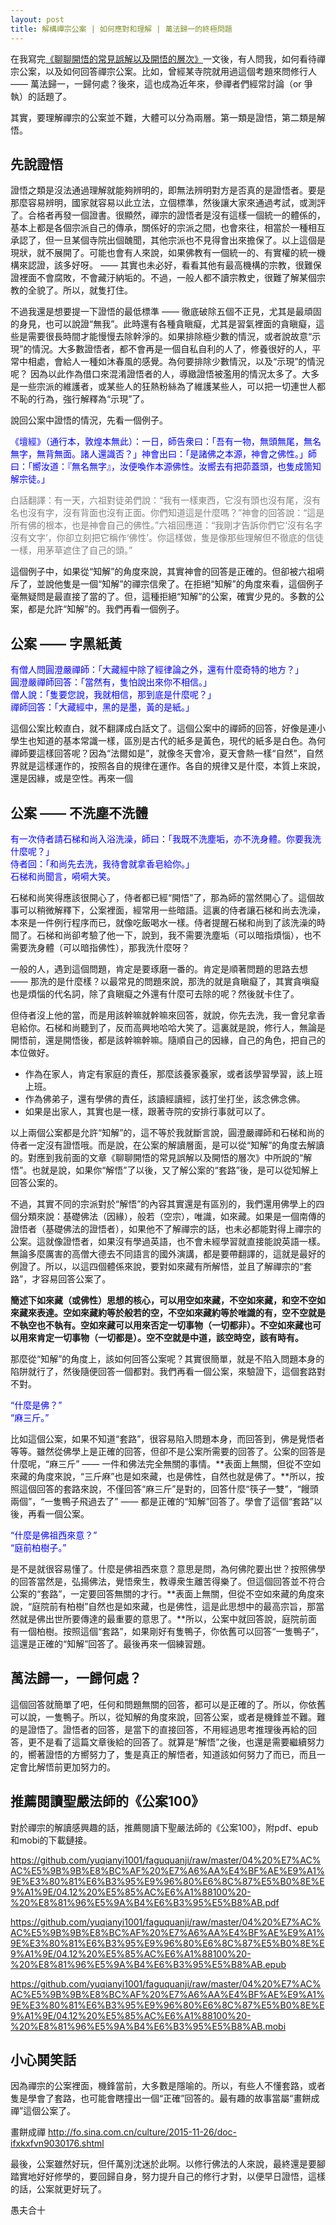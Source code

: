 ```yaml
---
layout: post
title: 解構禪宗公案 | 如何應對和理解 | 萬法歸一的終極問題
---
```


在我寫完[《聊聊開悟的常見誤解以及開悟的層次》](https://mp.weixin.qq.com/s/k5sIbi25UhmkpccDAv127g)一文後，有人問我，如何看待禪宗公案，以及如何回答禪宗公案。比如，曾經某寺院就用過這個考題來問修行人 —— 萬法歸一，一歸何處？後來，這也成為近年來，參禪者們經常討論（or 爭執）的話題了。

其實，要理解禪宗的公案並不難，大體可以分為兩層。第一類是證悟，第二類是解悟。

## 先說證悟

證悟之類是沒法通過理解就能夠辨明的，即無法辨明對方是否真的是證悟者。要是那麼容易辨明，國家就容易以此立法，立個標準，然後讓大家來通過考試，或測評了。合格者再發一個證書。很顯然，禪宗的證悟者是沒有這樣一個統一的體係的，基本上都是各個宗派自己的傳承，關係好的宗派之間，也會來往，相當於一種相互承認了，但一旦某個寺院出個醜聞，其他宗派也不見得會出來擔保了。以上這個是現狀，就不展開了。可能也會有人來說，如果佛教有一個統一的、有實權的統一機構來認證，該多好呀。 —— 其實也未必好，看看其他有最高機構的宗教，很難保證裡面不會腐敗，不會藏汙納垢的。不過，一般人都不讀宗教史，很難了解某個宗教的全貌了。所以，就隻打住。

不過我還是想要提一下證悟的最低標準 —— 徹底破除五個不正見，尤其是最頑固的身見，也可以說證“無我”。此時還有各種貪瞋癡，尤其是習氣裡面的貪瞋癡，這些是需要很長時間才能慢慢去除幹淨的。如果排除極少數的情況，或者說故意“示現”的情況。大多數證悟者，都不會再是一個自私自利的人了，修養很好的人，平常中相處，會給人一種如沐春風的感覺。為何要排除少數情況，以及“示現”的情況呢？ 因為以此作為借口來混淆證悟者的人，導緻證悟被濫用的情況太多了。大多是一些宗派的維護者，或某些人的狂熱粉絲為了維護某些人，可以把一切連世人都不恥的行為，強行解釋為“示現”了。

說回公案中證悟的情況，先看一個例子。

<span style="color:blue">《壇經》（通行本，敦煌本無此）：一日，師告衆曰：「吾有一物，無頭無尾，無名無字，無背無面。諸人還識否？」神會出曰：「是諸佛之本源，神會之佛性。」師曰：「嚮汝道：『無名無字』，汝便喚作本源佛性。汝嚮去有把茆蓋頭，也隻成箇知解宗徒。」

<span style="color:gray">白話翻譯：有一天，六祖對徒弟們說：“我有一樣東西，它沒有頭也沒有尾，沒有名也沒有字，沒有背面也沒有正面。你們知道這是什麼嗎？”神會的回答說：“這是所有佛的根本，也是神會自己的佛性。”六祖回應道：“我剛才告訴你們它‘沒有名字沒有文字’，你卻立刻把它稱作‘佛性’。你這樣做，隻是像那些理解但不徹底的信徒一樣，用茅草遮住了自己的頭。”

這個例子中，如果從“知解”的角度來說，其實神會的回答是正確的。但卻被六祖嗬斥了，並說他隻是一個“知解”的禪宗信衆了。在拒絕“知解”的角度來看，這個例子毫無疑問是最直接了當的了。但，這種拒絕“知解”的公案，確實少見的。多數的公案，都是允許“知解”的。我們再看一個例子。

## 公案 —— 字黑紙黃

<span style="color:blue">有僧人問圓澄嚴禪師：「大藏經中除了經律論之外，還有什麼奇特的地方？」<br/>
<span style="color:blue">圓澄嚴禪師回答：「當然有，隻怕說出來你不相信。」<br/>
<span style="color:blue">僧人說：「隻要您說，我就相信，那到底是什麼呢？」<br/>
<span style="color:blue">禪師回答：「大藏經中，黑的是墨，黃的是紙。」

這個公案比較直白，就不翻譯成白話文了。這個公案中的禪師的回答，好像是連小學生也知道的基本常識一樣，區別是古代的紙多是黃色，現代的紙多是白色。為何禪師要這樣回答呢？因為“法爾如是”，就像冬天會冷，夏天會熱一樣“自然”，自然界就是這樣運作的，按照各自的規律在運作。各自的規律又是什麼，本質上來說，還是因緣，或是空性。再來一個

## 公案 —— 不洗塵不洗體

<span style="color:blue">有一次侍者請石梯和尚入浴洗澡，師曰：「我既不洗塵垢，亦不洗身體。你要我洗什麼呢？」<br/>
<span style="color:blue">侍者回：「和尚先去洗，我待會就拿香皂給你。」<br/>
石梯和尚聞言，嗬嗬大笑。

石梯和尚笑得應該很開心了，侍者都已經“開悟”了，那為師的當然開心了。這個故事可以稍微解釋下，公案裡面，經常用一些暗語。這裏的侍者讓石梯和尚去洗澡，本來是一件例行程序而已，就像吃飯喝水一樣。侍者提醒石梯和尚到了該洗澡的時間了。石梯和尚卻考驗了他一下，說到，我不需要洗塵垢（可以暗指煩惱），也不需要洗身體（可以暗指佛性），那我洗什麼呀？

一般的人，遇到這個問題，肯定是要琢磨一番的。肯定是順著問題的思路去想 —— 那洗的是什麼樣？以最常見的問題來說，那洗的就是貪瞋癡了，其實貪嗔癡也是煩惱的代名詞，除了貪瞋癡之外還有什麼可去除的呢？然後就卡住了。

但侍者沒上他的當，而是用該幹嘛就幹嘛來回答，就說，你先去洗，我一會兒拿香皂給你。石梯和尚聽到了，反而高興地哈哈大笑了。這裏就是說，修行人，無論是開悟前，還是開悟後，都是該幹嘛幹嘛。隨順自己的因緣，自己的角色，把自己的本位做好。

* 作為在家人，肯定有家庭的責任，那麼該養家養家，或者該學習學習，該上班上班。
* 作為佛弟子，還有學佛的責任，該讀經讀經，該打坐打坐，該念佛念佛。
* 如果是出家人，其實也是一樣，跟著寺院的安排行事就可以了。

以上兩個公案都是允許“知解”的，這不等於我就斷言說，圓澄嚴禪師和石梯和尚的侍者一定沒有證悟哦。而是說，在公案的解讀層面，是可以從“知解”的角度去解讀的。對應到我前面的文章《聊聊開悟的常見誤解以及開悟的層次》中所說的“解悟”。也就是說，如果你“解悟”了以後，又了解公案的“套路”後，是可以從知解上回答公案的。

不過，其實不同的宗派對於“解悟”的內容其實還是有區別的，我們還用佛學上的四個分類來說：基礎佛法（因緣），般若（空宗），唯識，如來藏。如果是一個南傳的證悟者（基礎佛法的證悟者），如果他不了解禪宗的話，也未必都能對得上禪宗的公案。這就像證悟者，如果沒有學過英語，也不會未經學習就直接能說英語一樣。無論多麼厲害的高僧大德去不同語言的國外演講，都是要帶翻譯的，這就是最好的例證了。所以，以這四個體係來說，要對如來藏有所解悟，並且了解禪宗的“套路”，才容易回答公案了。

**簡述下如來藏（或佛性）思想的核心，可以用空如來藏，不空如來藏，和空不空如來藏來表達。空如來藏約等於般若的空，不空如來藏約等於唯識的有，空不空就是不執空也不執有。空如來藏可以用來否定一切事物（一切都非）。不空如來藏也可以用來肯定一切事物（一切都是）。空不空就是中道，該空時空，該有時有。**

那麼從“知解”的角度上，該如何回答公案呢？其實很簡單，就是不陷入問題本身的陷阱就行了，然後隨便回答一個都對。我們再看一個公案，來驗證下，這個套路對不對。

<span style="color:blue">“什麼是佛？”<br/>
“麻三斤。”

比如這個公案，如果不知道“套路”，很容易陷入問題本身，而回答到，佛是覺悟者等等。雖然從佛學上是正確的回答，但卻不是公案所需要的回答了。公案的回答是什麼呢，“麻三斤” —— 一件和佛法完全無關的事情。**表面上無關，但從不空如來藏的角度來說，“三斤麻”也是如來藏，也是佛性，自然也就是佛了。**所以，按照這個回答的套路來說，不僅回答“麻三斤”是對的，回答什麼“筷子一雙”，“饅頭兩個”，“一隻鴨子飛過去了” —— 都是正確的“知解”回答了。學會了這個“套路”以後，再看一個公案。

<span style="color:blue">“什麼是佛祖西來意？”<br/>
“庭前柏樹子。”

是不是就很容易懂了。什麼是佛祖西來意？意思是問，為何佛陀要出世？按照佛學的回答當然是，弘揚佛法，覺悟衆生，教導衆生離苦得樂了。但這個回答並不符合公案的“套路”，一定要回答無關的才行。**表面上無關，但從不空如來藏的角度來說，“庭院前有柏樹”自然也是如來藏，也是佛性，這是此思想中的最高宗旨，那當然就是佛出世所要傳達的最重要的意思了。**所以，公案中就回答說，庭院前面有一個柏樹。按照這個“套路”，如果剛好有隻鴨子，你依舊可以回答“一隻鴨子”，這還是正確的“知解”回答了。最後再來一個練習題。

## 萬法歸一，一歸何處？

這個回答就簡單了吧，任何和問題無關的回答，都可以是正確的了。所以，你依舊可以說，一隻鴨子。所以，從知解的角度來說，回答公案，或者是機鋒並不難。難的是證悟了。證悟者的回答，是當下的直接回答，不用經過思考推理後再給的回答，更不是看了這篇文章後給的回答了。就算是“解悟”之後，也還是需要繼續努力的，嚮著證悟的方嚮努力了，隻是真正的解悟者，知道該如何努力了而已，而且一定會比解悟前更加努力的。

## 推薦閱讀聖嚴法師的《公案100》

對於禪宗的解讀感興趣的話，推薦閱讀下聖嚴法師的《公案100》，附pdf、epub和mobi的下載鏈接。

https://github.com/yuqianyi1001/faguquanji/raw/master/04%20%E7%AC%AC%E5%9B%9B%E8%BC%AF%20%E7%A6%AA%E4%BF%AE%E9%A1%9E%E3%80%81%E6%B3%95%E9%96%80%E6%8C%87%E5%B0%8E%E9%A1%9E/04.12%20%E5%85%AC%E6%A1%88100%20-%20%E8%81%96%E5%9A%B4%E6%B3%95%E5%B8%AB.pdf

https://github.com/yuqianyi1001/faguquanji/raw/master/04%20%E7%AC%AC%E5%9B%9B%E8%BC%AF%20%E7%A6%AA%E4%BF%AE%E9%A1%9E%E3%80%81%E6%B3%95%E9%96%80%E6%8C%87%E5%B0%8E%E9%A1%9E/04.12%20%E5%85%AC%E6%A1%88100%20-%20%E8%81%96%E5%9A%B4%E6%B3%95%E5%B8%AB.epub

https://github.com/yuqianyi1001/faguquanji/raw/master/04%20%E7%AC%AC%E5%9B%9B%E8%BC%AF%20%E7%A6%AA%E4%BF%AE%E9%A1%9E%E3%80%81%E6%B3%95%E9%96%80%E6%8C%87%E5%B0%8E%E9%A1%9E/04.12%20%E5%85%AC%E6%A1%88100%20-%20%E8%81%96%E5%9A%B4%E6%B3%95%E5%B8%AB.mobi

## 小心鬨笑話

因為禪宗的公案裡面，機鋒當前，大多數是隱喻的。所以，有些人不懂套路，或者隻是學會了套路，也可能會瞎撞出一個“正確”回答的。最有趣的故事當屬“畫餅成禪”這個公案了。

畫餅成禪 http://fo.sina.com.cn/culture/2015-11-26/doc-ifxkxfvn9030176.shtml

最後，公案雖然好玩，但仟萬別沈迷於此啊。以修行佛法的人來說，最終還是要腳踏實地好好修學的，要回歸自身，努力提升自己的修行才對，以便早日證悟，這樣的話，公案就更好玩了。

愚夫合十

